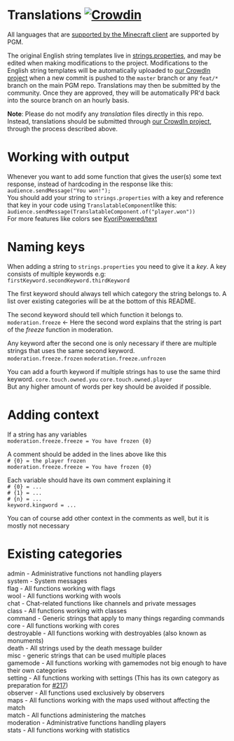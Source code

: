 Translations [![Crowdin](https://badges.crowdin.net/pgm/localized.svg)](https://crowdin.com/project/pgm)
===

All languages that are [supported by the Minecraft client](https://crowdin.net/project/minecraft) are supported by PGM.

The original English string templates live in [strings.properties](templates/strings.properties), and may be edited
when making modifications to the project. Modifications to the English string templates will be automatically uploaded
to [our CrowdIn project](https://crowdin.com/project/pgm) when a new commit is pushed to the `master` branch or any
`feat/*` branch on the main PGM repo. Translations may then be submitted by the community. Once they are approved, they
will be automatically PR'd back into the source branch on an hourly basis.


**Note**: Please do not modify any *translation* files directly in this repo. Instead, translations should be submitted
through [our CrowdIn project](https://crowdin.com/project/pgm), through the process described above.

Working with output
===

Whenever you want to add some function that gives the user(s) some text response, instead of hardcoding in the response
like this: ``audience.sendMessage("You won!");``  
You should add your string to ```strings.properties``` with a key and reference that key
in your code using ```TranslatableComponent```like this:
``àudience.sendMessage(TranslatableComponent.of("player.won"))``  
For more features like colors see [KyoriPowered/text](https://github.com/KyoriPowered/text)

Naming keys
===

When adding a string to ```strings.properties``` you need to give it a  _key_. A key consists of multiple keywords e.g:  
`firstKeyword.secondKeyword.thirdKeyword`

The first keyword should always tell which category the string belongs to. A list over existing categories will be at
the bottom of this README.

The second keyword should tell which function it belongs to.  
`moderation.freeze` <- Here the second word explains that the string is part of the _freeze_ function in moderation.

Any keyword after the second one is only necessary if there are multiple strings that uses the same second keyword.  
`moderation.freeze.frozen` `moderation.freeze.unfrozen`

You can add a fourth keyword if multiple strings has to use the same third keyword. 
`core.touch.owned.you` `core.touch.owned.player`   
But any higher amount of words per key should be avoided if possible.

Adding context
===

If a string has any variables  
`moderation.freeze.freeze = You have frozen {0}`

A comment should be added in the lines above like this  
`# {0} = the player frozen`  
`moderation.freeze.freeze = You have frozen {0}`

Each variable should have its own comment explaining it  
`# {0} = ...`  
`# {1} = ...`  
`# {n} = ...`  
`keyword.kingword = ...`

You can of course add other context in the comments as well, but it is mostly not necessary

Existing categories
===
admin - Administrative functions not handling players  
system - System messages  
flag - All functions working with flags  
wool - All functions working with wools  
chat - Chat-related functions like channels and private messages  
class - All functions working with classes  
command - Generic strings that apply to many things regarding commands  
core - All functions working with cores   
destroyable - All functions working with destroyables (also known as monuments)  
death - All strings used by the death message builder  
misc - generic strings that can be used multiple places  
gamemode - All functions working with gamemodes not big enough to have their own categories  
setting - All functions working with settings (This has its own category as preparation for [#217](https://github.com/Electroid/PGM/issues/217))  
observer - All functions used exclusively by observers  
maps - All functions working with the maps used without affecting the match  
match - All functions administering the matches  
moderation - Administrative functions handling players  
stats - All functions working with statistics